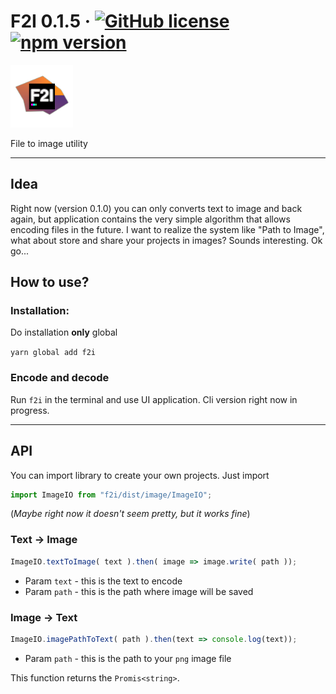 # F2I 0.1.5 &middot; [![GitHub license](https://img.shields.io/badge/license-Apache_2.0-green.svg)](https://github.com/DiegoLing33/f2i/blob/master/LICENSE) [![npm version](https://img.shields.io/npm/v/f2i.svg?style=flat)](https://www.npmjs.com/package/f2i)
<img style="height: 100px" src="https://github.com/DiegoLing33/f2i/blob/master/resources/logo.png?raw=true" alt="logo" />

File to image utility

---
## Idea
Right now (version 0.1.0) you can only converts text to image and back again, but application contains the very simple algorithm
that allows encoding files in the future. I want to realize the system like "Path to Image", what about store and share your 
projects in images? Sounds interesting. Ok go...

## How to use?
### Installation:
Do installation **only** global
 
`yarn global add f2i`

### Encode and decode
Run `f2i` in the terminal and use UI application. Cli version right now in progress.

---

## API

You can import library to create your own projects. Just import 
```javascript
import ImageIO from "f2i/dist/image/ImageIO";
```
(*Maybe right now it doesn't seem pretty, but it works fine*)

### Text -> Image
```javascript
ImageIO.textToImage( text ).then( image => image.write( path ));
```

- Param `text` - this is the text to encode
- Param `path` - this is the path where image will be saved

### Image -> Text
```javascript
ImageIO.imagePathToText( path ).then(text => console.log(text));
```

- Param `path` - this is the path to your `png` image file

This function returns the `Promis<string>`.